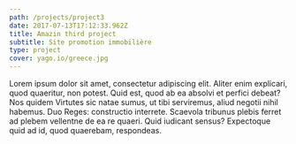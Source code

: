 ```yaml
---
path: /projects/project3
date: 2017-07-13T17:12:33.962Z
title: Amazin third project
subtitle: Site promotion immobilière
type: project
cover: yago.io/greece.jpg
---
```


Lorem ipsum dolor sit amet, consectetur adipiscing elit. Aliter enim explicari, quod quaeritur, non potest. Quid est, quod ab ea absolvi et perfici debeat? Nos quidem Virtutes sic natae sumus, ut tibi serviremus, aliud negotii nihil habemus. Duo Reges: constructio interrete. Scaevola tribunus plebis ferret ad plebem vellentne de ea re quaeri. Quid iudicant sensus? Expectoque quid ad id, quod quaerebam, respondeas.